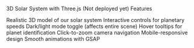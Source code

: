3D Solar System with Three.js (Not deployed yet)
Features

Realistic 3D model of our solar system
Interactive controls for planetary speeds
Dark/light mode toggle (affects entire scene)
Hover tooltips for planet identification
Click-to-zoom camera navigation
Mobile-responsive design
Smooth animations with GSAP
